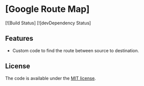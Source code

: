 # [Google Route Map]

[![Build Status]
[![devDependency Status]

## Features

* Custom code to find the route between source to destination.

## License

The code is available under the [MIT license](LICENSE.txt).
